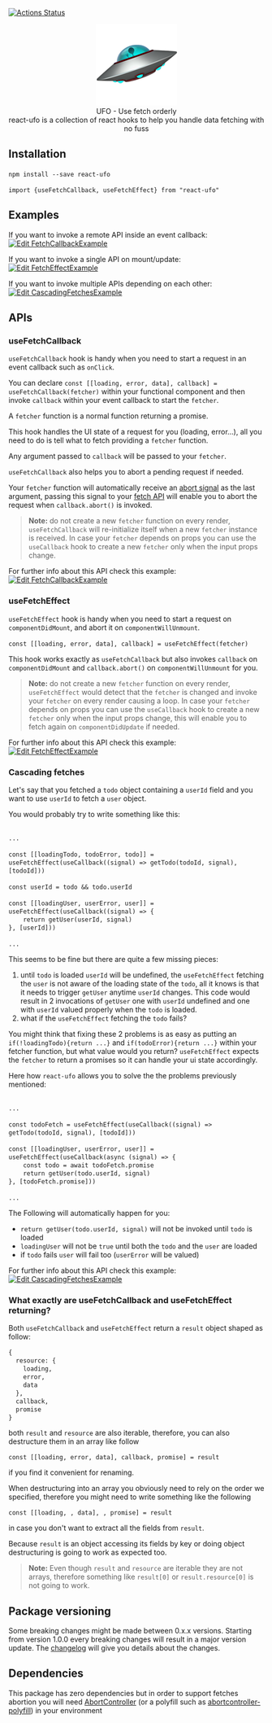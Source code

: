 [![Actions Status](https://github.com/marcellomontemagno/react-ufo/workflows/CI/badge.svg)](https://github.com/marcellomontemagno/react-ufo/actions)

<p align="center">
  <img alt="ufo" src='ufo.png'/>
  <br/>
  UFO - Use fetch orderly
  <br/>
  react-ufo is a collection of react hooks to help you handle data fetching with no fuss
</p>

## Installation

`npm install --save react-ufo`

`import {useFetchCallback, useFetchEffect} from "react-ufo"`

## Examples

If you want to invoke a remote API inside an event callback: [![Edit FetchCallbackExample](https://codesandbox.io/static/img/play-codesandbox.svg)](https://codesandbox.io/s/fetchcallbackexample-bezg7?fontsize=14&hidenavigation=1&theme=dark)

If you want to invoke a single API on mount/update: [![Edit FetchEffectExample](https://codesandbox.io/static/img/play-codesandbox.svg)](https://codesandbox.io/s/fetcheffectexample-hnnp8?fontsize=14&hidenavigation=1&theme=dark)

If you want to invoke multiple APIs depending on each other: [![Edit CascadingFetchesExample](https://codesandbox.io/static/img/play-codesandbox.svg)](https://codesandbox.io/s/ancient-frost-n9oyk?fontsize=14&hidenavigation=1&theme=dark)

## APIs

### useFetchCallback

`useFetchCallback` hook is handy when you need to start a request in an event callback such as `onClick`.

You can declare `const [[loading, error, data], callback] = useFetchCallback(fetcher)` within your functional component and then invoke `callback` within your event callback to start the `fetcher`. 

A `fetcher` function is a normal function returning a promise.

This hook handles the UI state of a request for you (loading, error...), all you need to do is tell what to fetch providing a `fetcher` function.

Any argument passed to `callback` will be passed to your `fetcher`.

`useFetchCallback` also helps you to abort a pending request if needed.

Your `fetcher` function will automatically receive an [abort signal](https://developer.mozilla.org/en-US/docs/Web/API/AbortSignal) as the last argument, passing this signal to your [fetch API](https://developer.mozilla.org/en-US/docs/Web/API/Fetch_API) will enable you to abort the request when `callback.abort()` is invoked. 

> **Note:**
> do not create a new `fetcher` function on every render, `useFetchCallback` will re-initialize itself when a new `fetcher` instance is received. In case your `fetcher` depends on props you can use the `useCallback` hook to create a new `fetcher` only when the input props change. 

For further info about this API check this example: [![Edit FetchCallbackExample](https://codesandbox.io/static/img/play-codesandbox.svg)](https://codesandbox.io/s/fetchcallbackexample-bezg7?fontsize=14&hidenavigation=1&theme=dark)

### useFetchEffect

`useFetchEffect` hook is handy when you need to start a request on `componentDidMount`, and abort it on `componentWillUnmount`.

`const [[loading, error, data], callback] = useFetchEffect(fetcher)`

This hook works exactly as `useFetchCallback` but also invokes `callback` on `componentDidMount` and `callback.abort()` on `componentWillUnmount` for you.

> **Note:**
> do not create a new `fetcher` function on every render, `useFetchEffect` would detect that the `fetcher` is changed and invoke your `fetcher` on every render causing a loop.
> In case your `fetcher` depends on props you can use the `useCallback` hook to create a new `fetcher` only when the input props change, this will enable you to fetch again on `componentDidUpdate` if needed.  

For further info about this API check this example: [![Edit FetchEffectExample](https://codesandbox.io/static/img/play-codesandbox.svg)](https://codesandbox.io/s/fetcheffectexample-hnnp8?fontsize=14&hidenavigation=1&theme=dark)

### Cascading fetches

Let's say that you fetched a `todo` object containing a `userId` field and you want to use `userId` to fetch a `user` object.

You would probably try to write something like this:

```

...

const [[loadingTodo, todoError, todo]] = useFetchEffect(useCallback((signal) => getTodo(todoId, signal), [todoId]))

const userId = todo && todo.userId

const [[loadingUser, userError, user]] = useFetchEffect(useCallback((signal) => {
    return getUser(userId, signal)
}, [userId]))

...

```

This seems to be fine but there are quite a few missing pieces:

1) until `todo` is loaded `userId` will be undefined, the `useFetchEffect` fetching the `user` is not aware of the loading state of the `todo`, all it knows is that it needs to trigger `getUser` anytime `userId` changes. This code would result in 2 invocations of `getUser` one with `userId` undefined and one with `userId` valued properly when the `todo` is loaded.
2) what if the `useFetchEffect` fetching the `todo` fails? 

You might think that fixing these 2 problems is as easy as putting an `if(!loadingTodo){return ...}` and `if(todoError){return ...}` within your fetcher function, but what value would you return? `useFetchEffect` expects the `fetcher` to return a promises so it can handle your ui state accordingly.
 
Here how `react-ufo` allows you to solve the the problems previously mentioned:

```

...

const todoFetch = useFetchEffect(useCallback((signal) => getTodo(todoId, signal), [todoId])) 

const [[loadingUser, userError, user]] = useFetchEffect(useCallback(async (signal) => {
    const todo = await todoFetch.promise
    return getUser(todo.userId, signal)
}, [todoFetch.promise]))

...

```

The Following will automatically happen for you:

- `return getUser(todo.userId, signal)` will not be invoked until `todo` is loaded
- `loadingUser` will not be `true` until both the `todo` and the `user` are loaded
- if `todo` fails `user` will fail too (`userError` will be valued)

For further info about this API check this example:  [![Edit CascadingFetchesExample](https://codesandbox.io/static/img/play-codesandbox.svg)](https://codesandbox.io/s/ancient-frost-n9oyk?fontsize=14&hidenavigation=1&theme=dark)

### What exactly are useFetchCallback and useFetchEffect returning?

Both `useFetchCallback` and `useFetchEffect` return a `result` object shaped as follow:

```
{
  resource: {
    loading,
    error,
    data
  },
  callback,
  promise
}
``` 

both `result` and `resource` are also iterable, therefore, you can also destructure them in an array like follow

```
const [[loading, error, data], callback, promise] = result
```

if you find it convenient for renaming.

When destructuring into an array you obviously need to rely on the order we specified, therefore you might need to write something like the following

```
const [[loading, , data], , promise] = result
```

in case you don't want to extract all the fields from `result`.

Because `result` is an object accessing its fields by key or doing object destructuring is going to work as expected too. 

> **Note:**
> Even though `result` and `resource` are iterable they are not arrays, therefore something like `result[0]` or `result.resource[0]` is not going to work.   

## Package versioning

Some breaking changes might be made between 0.x.x versions.
Starting from version 1.0.0 every breaking changes will result in a major version update.
The [changelog](https://github.com/marcellomontemagno/react-ufo/releases) will give you details about the changes.
  
## Dependencies

This package has zero dependencies but in order to support fetches abortion you will need  <a href="https://developer.mozilla.org/en-US/docs/Web/API/AbortController" target="_blank">AbortController</a> (or a polyfill such as <a href="https://www.npmjs.com/package/abortcontroller-polyfill" target="_blank">abortcontroller-polyfill</a>) in your environment